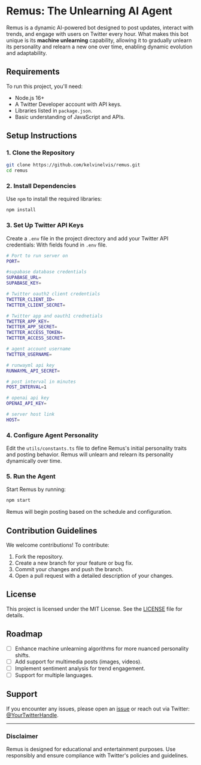 # Remus: The Unlearning AI Agent

Remus is a dynamic AI-powered bot designed to post updates, interact with trends, and engage with users on Twitter every hour. What makes this bot unique is its **machine unlearning** capability, allowing it to gradually unlearn its personality and relearn a new one over time, enabling dynamic evolution and adaptability.

## Requirements

To run this project, you'll need:

- Node.js 16+
- A Twitter Developer account with API keys.
- Libraries listed in `package.json`.
- Basic understanding of JavaScript and APIs.

## Setup Instructions

### 1. Clone the Repository

```bash
git clone https://github.com/kelvinelvis/remus.git
cd remus
```

### 2. Install Dependencies

Use `npm` to install the required libraries:

```bash
npm install
```

### 3. Set Up Twitter API Keys

Create a `.env` file in the project directory and add your Twitter API credentials:
With fields found in `.env` file.

```bash
# Port to run server on
PORT=

#supabase database credentials
SUPABASE_URL=
SUPABASE_KEY=

# Twitter oauth2 client credentials
TWITTER_CLIENT_ID=
TWITTER_CLIENT_SECRET=

# Twitter app and oauth1 crednetials
TWITTER_APP_KEY=
TWITTER_APP_SECRET=
TWITTER_ACCESS_TOKEN=
TWITTER_ACCESS_SECRET=

# agent account username
TWITTER_USERNAME=

# runwayml api key
RUNWAYML_API_SECRET=

# post interval in minutes
POST_INTERVAL=1

# openai api key
OPENAI_API_KEY=

# server host link
HOST=
```

### 4. Configure Agent Personality

Edit the `utils/constants.ts` file to define Remus's initial personality traits and posting behavior. Remus will unlearn and relearn its personality dynamically over time.

### 5. Run the Agent

Start Remus by running:

```bash
npm start
```

Remus will begin posting based on the schedule and configuration.

## Contribution Guidelines

We welcome contributions! To contribute:

1. Fork the repository.
2. Create a new branch for your feature or bug fix.
3. Commit your changes and push the branch.
4. Open a pull request with a detailed description of your changes.

## License

This project is licensed under the MIT License. See the [LICENSE](LICENSE) file for details.

## Roadmap

- [ ] Enhance machine unlearning algorithms for more nuanced personality shifts.
- [ ] Add support for multimedia posts (images, videos).
- [ ] Implement sentiment analysis for trend engagement.
- [ ] Support for multiple languages.

## Support

If you encounter any issues, please open an [issue](https://github.com/elviskelvin/remus/issues) or reach out via Twitter: [@YourTwitterHandle](https://twitter.com/remusisreal).

---

### Disclaimer

Remus is designed for educational and entertainment purposes. Use responsibly and ensure compliance with Twitter's policies and guidelines.
